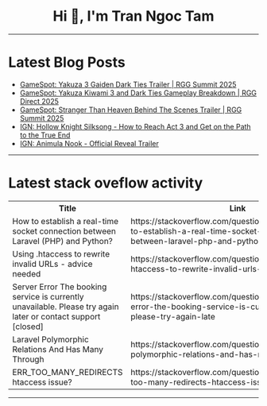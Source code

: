 <h1 align="center">Hi 👋, I'm Tran Ngoc Tam</h1>

---

# Latest Blog Posts 
<!-- BLOG-POST-LIST:START -->
- [GameSpot: Yakuza 3 Gaiden Dark Ties Trailer | RGG Summit 2025](https://dev.to/gg_news/gamespot-yakuza-3-gaiden-dark-ties-trailer-rgg-summit-2025-35nb)
- [GameSpot: Yakuza Kiwami 3 and Dark Ties Gameplay Breakdown | RGG Direct 2025](https://dev.to/gg_news/gamespot-yakuza-kiwami-3-and-dark-ties-gameplay-breakdown-rgg-direct-2025-3imi)
- [GameSpot: Stranger Than Heaven Behind The Scenes Trailer | RGG Summit 2025](https://dev.to/gg_news/gamespot-stranger-than-heaven-behind-the-scenes-trailer-rgg-summit-2025-3i60)
- [IGN: Hollow Knight Silksong - How to Reach Act 3 and Get on the Path to the True End](https://dev.to/gg_news/ign-hollow-knight-silksong-how-to-reach-act-3-and-get-on-the-path-to-the-true-end-316p)
- [IGN: Animula Nook - Official Reveal Trailer](https://dev.to/gg_news/ign-animula-nook-official-reveal-trailer-408f)
<!-- BLOG-POST-LIST:END -->

---

# Latest stack oveflow activity
<table>
  <tr><th>Title</th><th>Link</th></tr>
  <!-- STACKOVERFLOW:START --><tr><td>How to establish a real-time socket connection between Laravel &lpar;PHP&rpar; and Python?</td><td>https://stackoverflow.com/questions/79773306/how-to-establish-a-real-time-socket-connection-between-laravel-php-and-python</td></tr><tr><td>Using .htaccess to rewrite invalid URLs - advice needed</td><td>https://stackoverflow.com/questions/79773256/using-htaccess-to-rewrite-invalid-urls-advice-needed</td></tr><tr><td>Server Error The booking service is currently unavailable. Please try again later or contact support [closed]</td><td>https://stackoverflow.com/questions/79773132/server-error-the-booking-service-is-currently-unavailable-please-try-again-late</td></tr><tr><td>Laravel Polymorphic Relations And Has Many Through</td><td>https://stackoverflow.com/questions/79772843/laravel-polymorphic-relations-and-has-many-through</td></tr><tr><td>ERR_TOO_MANY_REDIRECTS htaccess issue?</td><td>https://stackoverflow.com/questions/79772799/err-too-many-redirects-htaccess-issue</td></tr><!-- STACKOVERFLOW:END -->
</table>

---


